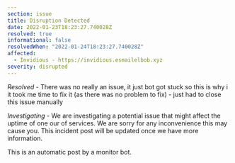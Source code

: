 ```yaml
---
section: issue
title: Disruption Detected
date: 2022-01-23T18:23:27.740028Z
resolved: true
informational: false
resolvedWhen: "2022-01-24T18:23:27.740028Z"
affected:
  - Invidious - https://invidious.esmailelbob.xyz
severity: disrupted
---
```

*Resolved* - There was no really an issue, it just bot got stuck so this is why i it took me time to fix it (as there was no problem to fix) - just had to close this issue manually

*Investigating* - We are investigating a potential issue that might affect the uptime of one our of services. We are sorry for any inconvenience this may cause you. This incident post will be updated once we have more information.

This is an automatic post by a monitor bot.
        
